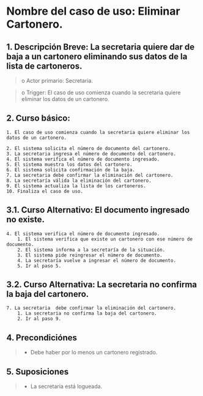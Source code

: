 # Nombre del caso de uso: Eliminar Cartonero.

## 1. Descripción Breve: La secretaria quiere dar de baja a un cartonero eliminando sus datos de la lista de cartoneros.

>o Actor primario: Secretaria.

>o Trigger: El caso de uso comienza cuando la secretaria quiere eliminar los datos de un cartonero.

## 2. Curso básico:

	1. El caso de uso comienza cuando la secretaria quiere eliminar los datos de un cartonero.

	2. El sistema solicita el número de documento del cartonero.
	3. La secretaria ingresa el número de documento del cartonero.
	4. El sistema verifica el número de documento ingresado.
	5. El sistema muestra los datos del cartonero.
	6. El sistema solicita confirmación de la baja.
	7. La secretaria debe confirmar la eliminación del cartonero.
	8. La secretaría válida la eliminación del cartonero.
	9. El sistema actualiza la lista de los cartoneros.
	10. Finaliza el caso de uso.

## 3.1. Curso Alternativo: El documento ingresado no existe.

	4. El sistema verifica el número de documento ingresado.
   		1. El sistema verifica que existe un cartonero con ese número de documento.
  		2. El sistema informa a la secretaría de la situación.
  		3. El sistema pide reingresar el número de documento.
  		4. La secretaría vuelve a ingresar el número de documento.
  		5. Ir al paso 5.

## 3.2. Curso Alternativa: La secretaria no confirma la baja del cartonero.
	7. La secretaria  debe confirmar la eliminación del cartonero.
   		1. La secretaria no confirma la baja del cartonero.
   		2. Ir al paso 9.

## 4. Precondiciónes
>- Debe haber por lo menos un cartonero registrado.

## 5. Suposiciones
>- La secretaria está logueada.
